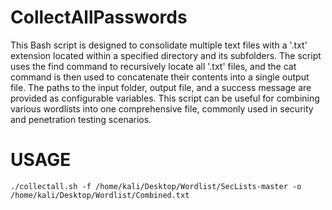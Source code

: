 # CollectAllPasswords
 
 
 This Bash script is designed to consolidate multiple text files with a '.txt' extension located within a specified directory and its subfolders. The script uses the find command to recursively locate all '.txt' files, and the cat command is then used to concatenate their contents into a single output file. The paths to the input folder, output file, and a success message are provided as configurable variables. This script can be useful for combining various wordlists into one comprehensive file, commonly used in security and penetration testing scenarios.

# USAGE
```
./collectall.sh -f /home/kali/Desktop/Wordlist/SecLists-master -o /home/kali/Desktop/Wordlist/Combined.txt
```
